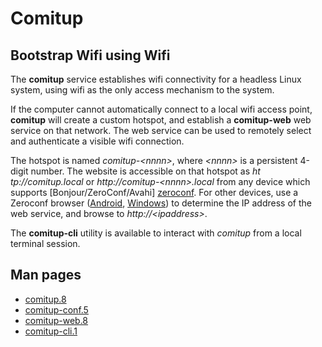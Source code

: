 



Comitup
======

Bootstrap Wifi using Wifi
-------------------------

The __comitup__ service establishes wifi connectivity for a headless Linux system, using wifi as the only access mechanism to the system.

If the computer cannot automatically connect to a local wifi access point, __comitup__ will create a custom hotspot, and establish a __comitup-web__ web service on that network. The web service can be used to remotely select and authenticate a visible wifi connection. 

The hotspot is named _comitup-&lt;nnnn&gt;_, where _&lt;nnnn&gt;_ is a persistent 4-digit number. The website is accessible on that hotspot as _ht&#8203;tp://comitup.local_ or _ht&#8203;tp://comitup-&lt;nnnn&gt;.local_ from any device which supports [Bonjour/ZeroConf/Avahi] [zeroconf]. For other devices, use a Zeroconf browser ([Android][], [Windows][]) to determine the IP address of the web service, and browse to _ht&#8203;tp://&lt;ipaddress&gt;_.

[zeroconf]: https://en.wikipedia.org/wiki/Zero-configuration_networking
[Android]: https://play.google.com/store/apps/details?id=com.melloware.zeroconf&hl=en
[Windows]: http://hobbyistsoftware.com/bonjourbrowser

The __comitup-cli__ utility is available to interact with _comitup_ from a local terminal session.

Man pages
---------

* [comitup.8](https://github.com/davesteele/comitup/blob/master/doc/comitup.8.ronn)
* [comitup-conf.5](https://github.com/davesteele/comitup/blob/master/doc/comitup-conf.5.ronn)
* [comitup-web.8](https://github.com/davesteele/comitup/blob/master/doc/comitup-web.8.ronn)
* [comitup-cli.1](https://github.com/davesteele/comitup/blob/master/doc/comitup-cli.1.ronn)
